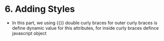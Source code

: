 # 6. Adding Styles

- In this part, we using {{}} double curly braces for outer curly braces is define dynamic value for this attributes, for inside curly braces defince javascript object